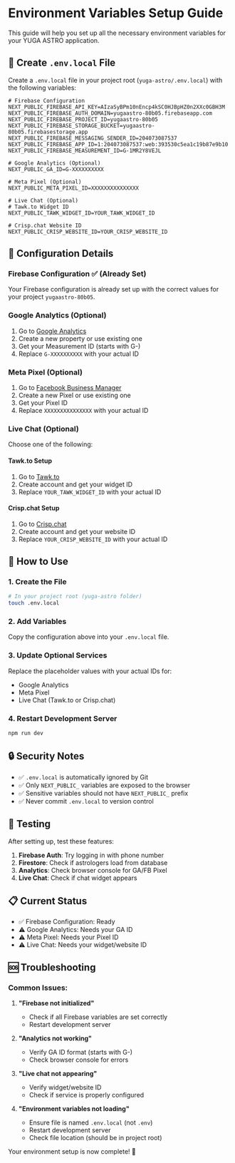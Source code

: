 # Environment Variables Setup Guide

This guide will help you set up all the necessary environment variables for your YUGA ASTRO application.

## 📁 Create `.env.local` File

Create a `.env.local` file in your project root (`yuga-astro/.env.local`) with the following variables:

```env
# Firebase Configuration
NEXT_PUBLIC_FIREBASE_API_KEY=AIzaSyBPm10nEncp4kSC0HJBpHZ0n2XXc0GBH3M
NEXT_PUBLIC_FIREBASE_AUTH_DOMAIN=yugaastro-80b05.firebaseapp.com
NEXT_PUBLIC_FIREBASE_PROJECT_ID=yugaastro-80b05
NEXT_PUBLIC_FIREBASE_STORAGE_BUCKET=yugaastro-80b05.firebasestorage.app
NEXT_PUBLIC_FIREBASE_MESSAGING_SENDER_ID=204073087537
NEXT_PUBLIC_FIREBASE_APP_ID=1:204073087537:web:393530c5ea1c19b87e9b10
NEXT_PUBLIC_FIREBASE_MEASUREMENT_ID=G-1MR2Y8VEJL

# Google Analytics (Optional)
NEXT_PUBLIC_GA_ID=G-XXXXXXXXXX

# Meta Pixel (Optional)
NEXT_PUBLIC_META_PIXEL_ID=XXXXXXXXXXXXXXX

# Live Chat (Optional)
# Tawk.to Widget ID
NEXT_PUBLIC_TAWK_WIDGET_ID=YOUR_TAWK_WIDGET_ID

# Crisp.chat Website ID
NEXT_PUBLIC_CRISP_WEBSITE_ID=YOUR_CRISP_WEBSITE_ID
```

## 🔧 Configuration Details

### Firebase Configuration ✅ (Already Set)
Your Firebase configuration is already set up with the correct values for your project `yugaastro-80b05`.

### Google Analytics (Optional)
1. Go to [Google Analytics](https://analytics.google.com/)
2. Create a new property or use existing one
3. Get your Measurement ID (starts with G-)
4. Replace `G-XXXXXXXXXX` with your actual ID

### Meta Pixel (Optional)
1. Go to [Facebook Business Manager](https://business.facebook.com/)
2. Create a new Pixel or use existing one
3. Get your Pixel ID
4. Replace `XXXXXXXXXXXXXXX` with your actual ID

### Live Chat (Optional)
Choose one of the following:

#### Tawk.to Setup
1. Go to [Tawk.to](https://www.tawk.to/)
2. Create account and get your widget ID
3. Replace `YOUR_TAWK_WIDGET_ID` with your actual ID

#### Crisp.chat Setup
1. Go to [Crisp.chat](https://crisp.chat/)
2. Create account and get your website ID
3. Replace `YOUR_CRISP_WEBSITE_ID` with your actual ID

## 🚀 How to Use

### 1. Create the File
```bash
# In your project root (yuga-astro folder)
touch .env.local
```

### 2. Add Variables
Copy the configuration above into your `.env.local` file.

### 3. Update Optional Services
Replace the placeholder values with your actual IDs for:
- Google Analytics
- Meta Pixel
- Live Chat (Tawk.to or Crisp.chat)

### 4. Restart Development Server
```bash
npm run dev
```

## 🔒 Security Notes

- ✅ `.env.local` is automatically ignored by Git
- ✅ Only `NEXT_PUBLIC_` variables are exposed to the browser
- ✅ Sensitive variables should not have `NEXT_PUBLIC_` prefix
- ✅ Never commit `.env.local` to version control

## 🧪 Testing

After setting up, test these features:

1. **Firebase Auth**: Try logging in with phone number
2. **Firestore**: Check if astrologers load from database
3. **Analytics**: Check browser console for GA/FB Pixel
4. **Live Chat**: Check if chat widget appears

## 📋 Current Status

- ✅ Firebase Configuration: Ready
- ⚠️ Google Analytics: Needs your GA ID
- ⚠️ Meta Pixel: Needs your Pixel ID
- ⚠️ Live Chat: Needs your widget/website ID

## 🆘 Troubleshooting

### Common Issues:

1. **"Firebase not initialized"**
   - Check if all Firebase variables are set correctly
   - Restart development server

2. **"Analytics not working"**
   - Verify GA ID format (starts with G-)
   - Check browser console for errors

3. **"Live chat not appearing"**
   - Verify widget/website ID
   - Check if service is properly configured

4. **"Environment variables not loading"**
   - Ensure file is named `.env.local` (not `.env`)
   - Restart development server
   - Check file location (should be in project root)

Your environment setup is now complete! 🎉 